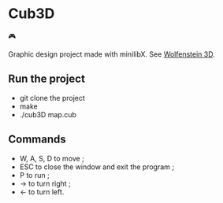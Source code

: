 # Cub3D
🎮

Graphic design project made with minilibX.
See [Wolfenstein 3D](http://users.atw.hu/wolf3d/).

## Run the project
* git clone the project
* make
* ./cub3D map.cub

## Commands
* W, A, S, D to move ;
* ESC to close the window and exit the program ;
* P to run ;
* → to turn right ;
* ← to turn left.
